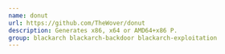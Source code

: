 ```yaml
---
name: donut
url: https://github.com/TheWover/donut
description: Generates x86, x64 or AMD64+x86 P.
group: blackarch blackarch-backdoor blackarch-exploitation
---
```

